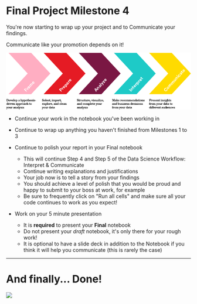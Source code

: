 # Final Project Milestone 4

You're now starting to wrap up your project and to Communicate your findings.

Communicate like your promotion depends on it!

![](../part-4/01-intro-to-ds/assets/ds_workflow.png)

* Continue your work in the notebook you've been working in

* Continue to wrap up anything you haven't finished from Milestones 1 to 3

* Continue to polish your report in your Final notebook
   * This will continue Step 4 and Step 5 of the Data Science Workflow: Interpret & Communicate
   * Continue writing explanations and justifications
   * Your job now is to tell a story from your findings
   * You should achieve a level of polish that you would be proud and happy to submit to your boss at work, for example
   * Be sure to frequently click on "Run all cells" and make sure all your code continues to work as you expect!

* Work on your 5 minute presentation
   * It is **required** to present your **Final** notebook
   * Do not present your *draft* notebook, it's only there for your rough work!
   * It is optional to have a slide deck in addition to the Notebook if you think it will help you communicate (this is rarely the case)

<!-- * [OPTIONAL] Sign the copy of the [GA Student Work Release](student_work_release.pdf) and slack it to your instructor, if you're OK with us showing off your work publicly to future students! You'll earn *beaucoup* karma points! -->

---

# And finally... Done!

![](https://media.giphy.com/media/26xBFg4zXVwzdI9lS/giphy.gif)

